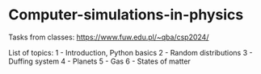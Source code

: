 # Computer-simulations-in-physics

Tasks from classes: https://www.fuw.edu.pl/~qba/csp2024/

List of topics:
1 - Introduction, Python basics
2 - Random distributions
3 - Duffing system
4 - Planets
5 - Gas
6 - States of matter
